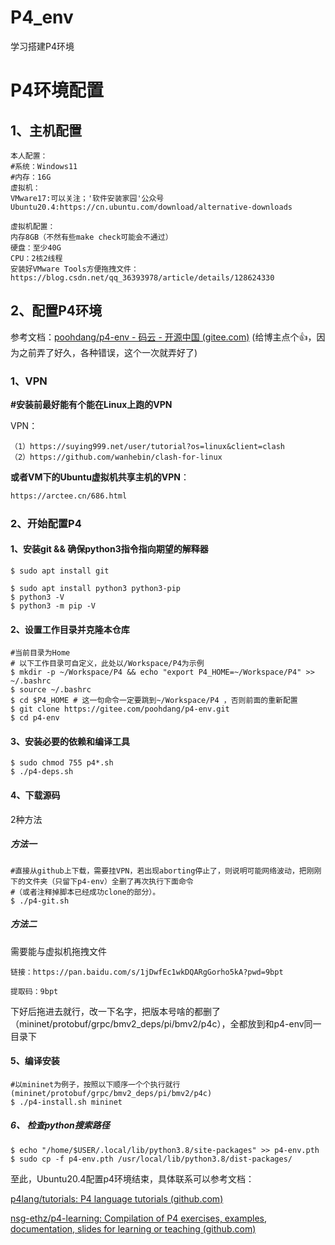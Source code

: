 # P4_env
学习搭建P4环境
# P4环境配置

## 1、主机配置

```
本人配置：
#系统：Windows11
#内存：16G
虚拟机：
VMware17:可以关注；'软件安装家园'公众号
Ubuntu20.4:https://cn.ubuntu.com/download/alternative-downloads

虚拟机配置：
内存8GB（不然有些make check可能会不通过）
硬盘：至少40G
CPU：2核2线程
安装好VMware Tools方便拖拽文件：https://blog.csdn.net/qq_36393978/article/details/128624330
```

## 2、配置P4环境

参考文档：[poohdang/p4-env - 码云 - 开源中国 (gitee.com)](https://gitee.com/poohdang/p4-env/tree/advanced)
(给博主点个👍，因为之前弄了好久，各种错误，这个一次就弄好了)

### 1、VPN

**#安装前最好能有个能在Linux上跑的VPN**

VPN：

```http
（1）https://suying999.net/user/tutorial?os=linux&client=clash
（2）https://github.com/wanhebin/clash-for-linux
```

**或者VM下的Ubuntu虚拟机共享主机的VPN**：
```html
https://arctee.cn/686.html
```




### 2、开始配置P4

#### 1、安装git && 确保python3指令指向期望的解释器

```shell
$ sudo apt install git
```
```shell
$ sudo apt install python3 python3-pip
$ python3 -V
$ python3 -m pip -V
```

#### 2、设置工作目录并克隆本仓库

```shell
#当前目录为Home
# 以下工作目录可自定义，此处以/Workspace/P4为示例
$ mkdir -p ~/Workspace/P4 && echo "export P4_HOME=~/Workspace/P4" >> ~/.bashrc  
$ source ~/.bashrc
$ cd $P4_HOME # 这一句命令一定要跳到~/Workspace/P4 ，否则前面的重新配置
$ git clone https://gitee.com/poohdang/p4-env.git
$ cd p4-env
```

#### 3、安装必要的依赖和编译工具

```shell
$ sudo chmod 755 p4*.sh
$ ./p4-deps.sh
```

#### 4、下载源码

2种方法

##### 方法一

```shell
#直接从github上下载，需要挂VPN，若出现aborting停止了，则说明可能网络波动，把刚刚下的文件夹（只留下p4-env）全删了再次执行下面命令
#（或者注释掉脚本已经成功clone的部分）。
$ ./p4-git.sh
```

##### 方法二

需要能与虚拟机拖拽文件

```
链接：https://pan.baidu.com/s/1jDwfEc1wkDQARgGorho5kA?pwd=9bpt

提取码：9bpt
```

下好后拖进去就行，改一下名字，把版本号啥的都删了（mininet/protobuf/grpc/bmv2_deps/pi/bmv2/p4c），全都放到和p4-env同一目录下

#### 5、编译安装

```shell
#以mininet为例子，按照以下顺序一个个执行就行(mininet/protobuf/grpc/bmv2_deps/pi/bmv2/p4c)
$ ./p4-install.sh mininet 
```

##### 6、 检查python搜索路径

```shell
$ echo "/home/$USER/.local/lib/python3.8/site-packages" >> p4-env.pth
$ sudo cp -f p4-env.pth /usr/local/lib/python3.8/dist-packages/
```



至此，Ubuntu20.4配置p4环境结束，具体联系可以参考文档：

[p4lang/tutorials: P4 language tutorials (github.com)](https://github.com/p4lang/tutorials/tree/master)

[nsg-ethz/p4-learning: Compilation of P4 exercises, examples, documentation, slides for learning or teaching (github.com)](https://github.com/nsg-ethz/p4-learning)
